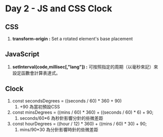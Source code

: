 # Day 2 - JS and CSS Clock

## CSS

1. **transform-origin :** Set a rotated element's base placement

## JavaScript

1. **setInterval(code,millisec[,"lang"]) :** 可按照指定的周期（以毫秒來記）來設定函數會計算表達式。

## Clock

1. const secondsDegrees = ((seconds / 60) * 360 + 90)
    1. +90 為當初預設CSS
2. const minsDegrees = ((mins / 60) * 360) + ((seconds / 60) * 6) + 90;
    1. seconds/60*6 為秒針影響分針的些微差距
3. const hourDegrees = ((hour / 12) * 360) + ((mins / 60) * 30) + 90;
    1. mins/90*30 為分針影響時針的些微差距
